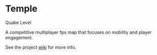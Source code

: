 # Temple
Quake Level

A competitive multiplayer fps map that focuses on mobility and player engagement.

See the project [wiki](https://github.com/Madman283/QuakeLevel/wiki) for more info.
